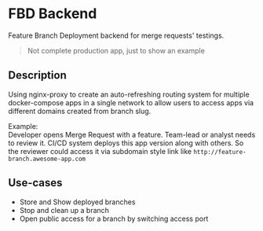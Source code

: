 # FBD Backend
Feature Branch Deployment backend for merge requests' testings.
> Not complete production app, just to show an example

## Description

Using nginx-proxy to create an auto-refreshing routing system for multiple docker-compose apps in a single network to allow users to access apps via different domains created from branch slug.

Example:  
Developer opens Merge Request with a feature. Team-lead or analyst needs to review it. CI/CD system deploys this app version along with others. So the reviewer could access it via subdomain style link like `http://feature-branch.awesome-app.com`

## Use-cases

* Store and Show deployed branches
* Stop and clean up a branch
* Open public access for a branch by switching access port
